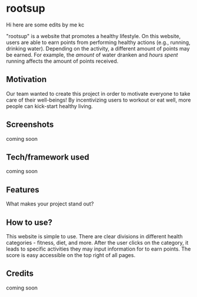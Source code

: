 # rootsup

Hi here are some edits by me kc

"rootsup" is a website that promotes a healthy lifestyle. On this website, users are able to earn points from performing healthy actions (e.g., running, drinking water). Depending on the activity, a different amount of points may be earned. For example, the *amount* of water dranken and *hours spent* running affects the amount of points received.

## Motivation
Our team wanted to create this project in order to motivate everyone to take care of their well-beings! By incentivizing users to workout or eat well, more people can kick-start healthy living.
 
## Screenshots
coming soon

## Tech/framework used
coming soon

## Features
What makes your project stand out?

## How to use?
This website is simple to use. There are clear divisions in different health categories - fitness, diet, and more. After the user clicks on the category, it leads to specific activities they may input information for to earn points. The score is easy accessible on the top right of all pages.

## Credits
coming soon
